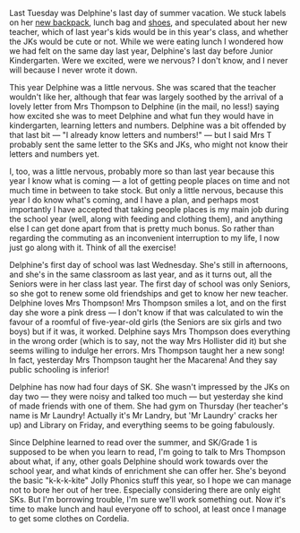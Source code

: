 <!--
.. title: First Day of Senior Kindergarten
.. date: 2008-09-09 14:59:11
.. author: Amy Brown
.. tags: delphine, school
-->

Last Tuesday was Delphine's last day of summer vacation.
We stuck labels on her [new backpack](http://www.landsend.com/pp/SolidClassMateJuniorBackpack~146384_-1.html?bcc=y&action=order_more&sku_0=::PRO&CM_MERCH=IDX_00004__0000000491), 
lunch bag and 
[shoes](http://zeta.zappos.com/product/7319163/color/16179), and speculated about her new teacher, which
of last year's kids would be in this year's class, and 
whether the JKs would be cute or not.  While we were
eating lunch I wondered how we had felt on the same day last
year, Delphine's last day before Junior Kindergarten. 
Were we excited, were we nervous?  I don't know, and I
never will because I never wrote it down.  

This year Delphine was a little nervous.  She was 
scared that the teacher wouldn't like her, although
that fear was largely soothed by the arrival of a 
lovely letter from Mrs Thompson to Delphine (in the
mail, no less!)  saying how excited she was to 
meet Delphine and what fun they would have in 
kindergarten, learning letters and numbers.  Delphine
was a bit offended by that last bit — "I already
know letters and numbers!" — but I said Mrs T
probably sent the same letter to the SKs and JKs, 
who might not know their letters and numbers yet.

I, too, was a little nervous, probably more so than
last year because this year I know what is coming —
a lot of getting people places on time and not much
time in between to take stock.  But only a little
nervous, because this year I do know what's coming,
and I have a plan, and perhaps most importantly I
have accepted that taking people places is my main
job during the school year (well, along with feeding
and clothing them), and anything else I can
get done apart from that is pretty much bonus.  So
rather than regarding the commuting as an inconvenient
interruption to my life, I now just go along with it.
Think of all the exercise!

Delphine's first day of school was last Wednesday.
She's still in afternoons, and she's in the same classroom
as last year, and as it turns out, all the Seniors were
in her class last year.  The first day of school
was only Seniors, so she got to renew some old friendships
and get to know her new teacher.  Delphine loves Mrs Thompson!
Mrs Thompson smiles a lot, and on the first day she wore a pink
dress — I don't know if that was calculated to win the
favour of a roomful of five-year-old girls (the Seniors
are six girls and two boys) but if it was, it worked.
Delphine says Mrs Thompson does everything in the
wrong order (which is to say, not the way Mrs
Hollister did it) but she seems willing to indulge her
errors.    Mrs Thompson taught her a new song!
In fact, yesterday Mrs Thompson taught her the 
Macarena!  And they say public schooling is inferior!

Delphine has now had four days of SK.  She wasn't
impressed by the JKs on day two — they were noisy
and talked too much — but yesterday she kind of made
friends with one of them.  She had gym on Thursday 
(her teacher's name is Mr Laundry!  Actually it's
Mr Landry, but 'Mr Laundry' cracks her up) and Library
on Friday, and everything seems to be going fabulously.

Since Delphine learned to read over the summer, and
SK/Grade 1 is supposed to be when you learn to read,
I'm going to talk to Mrs Thompson about what, if any,
other goals Delphine should work towards over the 
school year, and what kinds of enrichment she can
offer her.  She's beyond the basic "k-k-k-kite"
Jolly Phonics stuff this year, so I hope we can manage
not to bore her out of her tree.  Especially 
considering there are only eight SKs.  But I'm
borrowing trouble, I'm sure we'll work something out.
Now it's time to make lunch and haul everyone off to
school, at least once I manage to get some clothes
on Cordelia.

